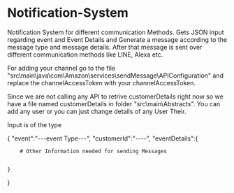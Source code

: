 # Notification-System

Notification System for different communication Methods. Gets JSON input regarding event and Event Details and Generate a message according to the message type and message details. After that message is sent over different communication methods like LINE, Alexa etc.

For adding your channel go to the file "src\main\java\com\Amazon\services\sendMessage\APIConfiguration" and replace the channelAccessToken with your channelAccessToken.
 
Since we are not calling any API to retrive customerDetails right now so we have a file named customerDetails in folder "src\main\Abstracts". You can add any user or you can just change details of any User Their.


Input is of the type

{
	"event":"---event Type---",
	"customerId":"----",
	"eventDetails":{

		# Other Information needed for sending Messages


	}
}
